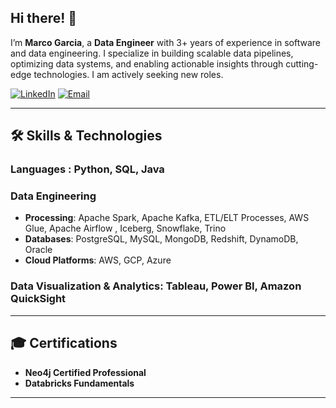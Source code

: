 ##  Hi there! 👋

I’m **Marco Garcia**, a **Data Engineer** with 3+ years of experience in software and data engineering. I specialize in building scalable data pipelines, optimizing data systems, and enabling actionable insights through cutting-edge technologies. I am actively seeking new roles.

[![LinkedIn](https://img.shields.io/badge/LinkedIn-0077B5?style=for-the-badge&logo=linkedin&logoColor=white)](https://www.linkedin.com/in/marcogarciagonzalez/) 
[![Email](https://img.shields.io/badge/Email-D14836?style=for-the-badge&logo=gmail&logoColor=white)](mailto:marcogarciagz97@gmail.com)

---

## 🛠️ Skills & Technologies  

### **Languages**  : Python, SQL, Java

### **Data Engineering**  
- **Processing**: Apache Spark, Apache Kafka, ETL/ELT Processes, AWS Glue, Apache Airflow , Iceberg, Snowflake, Trino
- **Databases**: PostgreSQL, MySQL, MongoDB, Redshift, DynamoDB, Oracle  
- **Cloud Platforms**: AWS, GCP, Azure

### **Data Visualization & Analytics**: Tableau, Power BI, Amazon QuickSight

---

## 🎓 Certifications  

- **Neo4j Certified Professional** 
- **Databricks Fundamentals**   

---
